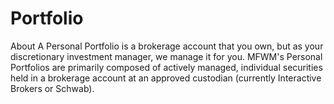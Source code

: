 # Portfolio
About A Personal Portfolio is a brokerage account that you own, but as your discretionary investment manager, we manage it for you. MFWM's Personal Portfolios are primarily composed of actively managed, individual securities held in a brokerage account at an approved custodian (currently Interactive Brokers or Schwab).
